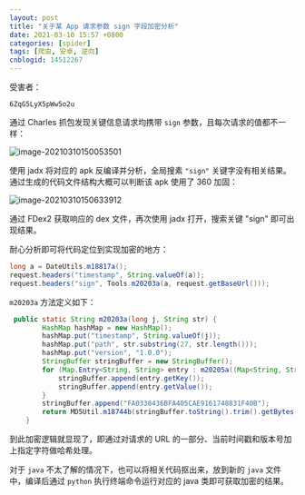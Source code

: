 ```yaml
---
layout: post
title: "关于某 App 请求参数 sign 字段加密分析"
date: 2021-03-10 15:57 +0800
categories: [spider]
tags: [爬虫, 安卓, 逆向]
cnblogid: 14512267
---
```


受害者：

```
6ZqG5LyX5pWw5o2u
```

通过 Charles 抓包发现关键信息请求均携带 `sign` 参数，且每次请求的值都不一样：

![image-20210310150053501](https://raw.githubusercontent.com/kingron117/pics/master/for/misc/image-20210310150053501.png)

使用 jadx 将对应的 apk 反编译并分析，全局搜素 `"sign"` 关键字没有相关结果。通过生成的代码文件结构大概可以判断该 apk 使用了 360 加固：

![image-20210310150633912](https://raw.githubusercontent.com/kingron117/pics/master/for/misc/image-20210310150633912.png)

通过 FDex2 获取响应的 dex 文件，再次使用 jadx 打开，搜索关键 "sign" 即可出现结果。

耐心分析即可将代码定位到实现加密的地方：

```java
long a = DateUtils.m18817a();
request.headers("timestamp", String.valueOf(a));
request.headers("sign", Tools.m20203a(a, request.getBaseUrl()));
```

`m20203a` 方法定义如下：

```java
 public static String m20203a(long j, String str) {
        HashMap hashMap = new HashMap();
        hashMap.put("timestamp", String.valueOf(j));  
        hashMap.put("path", str.substring(27, str.length()));  
        hashMap.put("version", "1.0.0");
        StringBuffer stringBuffer = new StringBuffer();  
        for (Map.Entry<String, String> entry : m20205a((Map<String, String>) hashMap).entrySet()) {
            stringBuffer.append(entry.getKey());
            stringBuffer.append(entry.getValue());
        }
        stringBuffer.append("FA0338436BFA405CAE9161748831F40B");
        return MD5Util.m18744b(stringBuffer.toString().trim().getBytes()).toUpperCase(Locale.CHINA);
    }
```

到此加密逻辑就显现了，即通过对请求的 URL 的一部分、当前时间戳和版本号加上指定字符做哈希处理。

对于 `java` 不太了解的情况下，也可以将相关代码抠出来，放到新的 `java` 文件中，编译后通过 `python` 执行终端命令运行对应的 java 类即可获取加密的结果。


